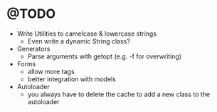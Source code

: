 # @TODO

* Write Utilities to camelcase & lowercase strings
  * Even write a dynamic String class?
* Generators
  * Parse arguments with getopt (e.g. -f for overwriting)
* Forms
  * allow more tags
  * better integration with models
* Autoloader
  * you always have to delete the cache to add a new class to the autoloader

